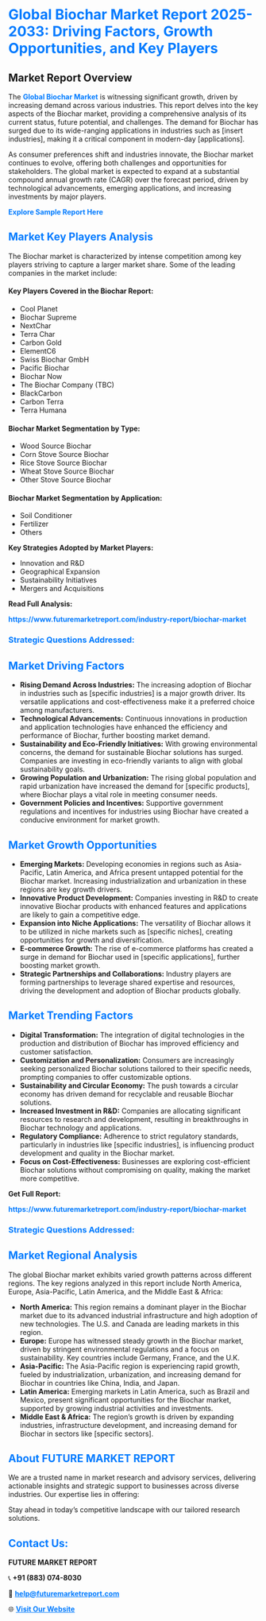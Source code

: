 <h1 style="color: #007BFF;">Global Biochar Market Report 2025-2033: Driving Factors, Growth Opportunities, and Key Players</h1>

<section id="overview">
<h2>Market Report Overview</h2>
<p>The <a href="https://www.futuremarketreport.com/industry-report/biochar-market" style="color: #007BFF; text-decoration: none;"><strong>Global Biochar Market</strong></a> is witnessing significant growth, driven by increasing demand across various industries. This report delves into the key aspects of the Biochar market, providing a comprehensive analysis of its current status, future potential, and challenges. The demand for Biochar has surged due to its wide-ranging applications in industries such as [insert industries], making it a critical component in modern-day [applications].</p>
<p>As consumer preferences shift and industries innovate, the Biochar market continues to evolve, offering both challenges and opportunities for stakeholders. The global market is expected to expand at a substantial compound annual growth rate (CAGR) over the forecast period, driven by technological advancements, emerging applications, and increasing investments by major players.</p>
</section>

<section id="overview">
<p><a href="https://www.futuremarketreport.com/request-sample/reportId=28576" style="color: #007BFF; text-decoration: none;"><strong>Explore Sample Report Here</strong></a></p>
</section>

<section id="key-players">
<h2 style="color: #007BFF;">Market Key Players Analysis</h2>
<p>The Biochar market is characterized by intense competition among key players striving to capture a larger market share. Some of the leading companies in the market include:</p>
<h4>Key Players Covered in the Biochar Report:</h4>
<ul><li>Cool Planet</li><li>Biochar Supreme</li><li>NextChar</li><li>Terra Char</li><li>Carbon Gold</li><li>ElementC6</li><li>Swiss Biochar GmbH</li><li>Pacific Biochar</li><li>Biochar Now</li><li>The Biochar Company (TBC)</li><li>BlackCarbon</li><li>Carbon Terra</li><li>Terra Humana</li></ul>
<h4>Biochar Market Segmentation by Type:</h4>
<ul><li>Wood Source Biochar</li><li>Corn Stove Source Biochar</li><li>Rice Stove Source Biochar</li><li>Wheat Stove Source Biochar</li><li>Other Stove Source Biochar</li></ul>

<h4>Biochar Market Segmentation by Application:</h4>
<ul><li>Soil Conditioner</li><li>Fertilizer</li><li>Others</li></ul>
<p><strong>Key Strategies Adopted by Market Players:</strong></p>
<ul>
<li>Innovation and R&D</li>
<li>Geographical Expansion</li>
<li>Sustainability Initiatives</li>
<li>Mergers and Acquisitions</li>
</ul>
</section>

<section>
<p><strong>Read Full Analysis: </strong></p><a href="https://www.futuremarketreport.com/industry-report/biochar-market" style="color: #007BFF; text-decoration: none;"><strong>https://www.futuremarketreport.com/industry-report/biochar-market</strong></a>
<h3 style="color: #007BFF;">Strategic Questions Addressed:</h3>
</section>

<section id="driving-factors">
<h2 style="color: #007BFF;">Market Driving Factors</h2>
<ul>
<li><strong>Rising Demand Across Industries:</strong> The increasing adoption of Biochar in industries such as [specific industries] is a major growth driver. Its versatile applications and cost-effectiveness make it a preferred choice among manufacturers.</li>
<li><strong>Technological Advancements:</strong> Continuous innovations in production and application technologies have enhanced the efficiency and performance of Biochar, further boosting market demand.</li>
<li><strong>Sustainability and Eco-Friendly Initiatives:</strong> With growing environmental concerns, the demand for sustainable Biochar solutions has surged. Companies are investing in eco-friendly variants to align with global sustainability goals.</li>
<li><strong>Growing Population and Urbanization:</strong> The rising global population and rapid urbanization have increased the demand for [specific products], where Biochar plays a vital role in meeting consumer needs.</li>
<li><strong>Government Policies and Incentives:</strong> Supportive government regulations and incentives for industries using Biochar have created a conducive environment for market growth.</li>
</ul>
</section>

<section id="growth-opportunities">
<h2 style="color: #007BFF;">Market Growth Opportunities</h2>
<ul>
<li><strong>Emerging Markets:</strong> Developing economies in regions such as Asia-Pacific, Latin America, and Africa present untapped potential for the Biochar market. Increasing industrialization and urbanization in these regions are key growth drivers.</li>
<li><strong>Innovative Product Development:</strong> Companies investing in R&D to create innovative Biochar products with enhanced features and applications are likely to gain a competitive edge.</li>
<li><strong>Expansion into Niche Applications:</strong> The versatility of Biochar allows it to be utilized in niche markets such as [specific niches], creating opportunities for growth and diversification.</li>
<li><strong>E-commerce Growth:</strong> The rise of e-commerce platforms has created a surge in demand for Biochar used in [specific applications], further boosting market growth.</li>
<li><strong>Strategic Partnerships and Collaborations:</strong> Industry players are forming partnerships to leverage shared expertise and resources, driving the development and adoption of Biochar products globally.</li>
</ul>
</section>

<section id="trending-factors">
<h2 style="color: #007BFF;">Market Trending Factors</h2>
<ul>
<li><strong>Digital Transformation:</strong> The integration of digital technologies in the production and distribution of Biochar has improved efficiency and customer satisfaction.</li>
<li><strong>Customization and Personalization:</strong> Consumers are increasingly seeking personalized Biochar solutions tailored to their specific needs, prompting companies to offer customizable options.</li>
<li><strong>Sustainability and Circular Economy:</strong> The push towards a circular economy has driven demand for recyclable and reusable Biochar solutions.</li>
<li><strong>Increased Investment in R&D:</strong> Companies are allocating significant resources to research and development, resulting in breakthroughs in Biochar technology and applications.</li>
<li><strong>Regulatory Compliance:</strong> Adherence to strict regulatory standards, particularly in industries like [specific industries], is influencing product development and quality in the Biochar market.</li>
<li><strong>Focus on Cost-Effectiveness:</strong> Businesses are exploring cost-efficient Biochar solutions without compromising on quality, making the market more competitive.</li>
</ul>
</section>

<section>
<p><strong>Get Full Report: </strong></p><a href="https://www.futuremarketreport.com/industry-report/biochar-market" style="color: #007BFF; text-decoration: none;"><strong>https://www.futuremarketreport.com/industry-report/biochar-market</strong></a>
<h3 style="color: #007BFF;">Strategic Questions Addressed:</h3>
</section>


<section id="regional-analysis">
<h2 style="color: #007BFF;">Market Regional Analysis</h2>
<p>The global Biochar market exhibits varied growth patterns across different regions. The key regions analyzed in this report include North America, Europe, Asia-Pacific, Latin America, and the Middle East & Africa:</p>
<ul>
<li><strong>North America:</strong> This region remains a dominant player in the Biochar market due to its advanced industrial infrastructure and high adoption of new technologies. The U.S. and Canada are leading markets in this region.</li>
<li><strong>Europe:</strong> Europe has witnessed steady growth in the Biochar market, driven by stringent environmental regulations and a focus on sustainability. Key countries include Germany, France, and the U.K.</li>
<li><strong>Asia-Pacific:</strong> The Asia-Pacific region is experiencing rapid growth, fueled by industrialization, urbanization, and increasing demand for Biochar in countries like China, India, and Japan.</li>
<li><strong>Latin America:</strong> Emerging markets in Latin America, such as Brazil and Mexico, present significant opportunities for the Biochar market, supported by growing industrial activities and investments.</li>
<li><strong>Middle East & Africa:</strong> The region’s growth is driven by expanding industries, infrastructure development, and increasing demand for Biochar in sectors like [specific sectors].</li>
</ul>
</section>

<footer>
<h2 style="color: #007BFF;">About FUTURE MARKET REPORT</h2>
<p>We are a trusted name in market research and advisory services, delivering actionable insights and strategic support to businesses across diverse industries. Our expertise lies in offering:</p>

<p>Stay ahead in today’s competitive landscape with our tailored research solutions.</p>

<h2 style="color: #007BFF;">Contact Us:</h2>
<p><strong>FUTURE MARKET REPORT</strong></p>
<p>📞 <strong>+91 (883) 074-8030</strong></p>
<p>📧 <strong><a href="mailto:help@futuremarketreport.com" style="color: #007BFF;">help@futuremarketreport.com</a></strong></p>
<p>🌐 <strong><a href="https://www.futuremarketreport.com/" style="color: #007BFF;">Visit Our Website</a></strong></p>
</footer>